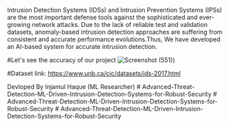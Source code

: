 Intrusion Detection Systems (IDSs) and Intrusion Prevention Systems (IPSs) are the most important defense tools against the sophisticated and ever-growing network attacks. Due to the lack of reliable test and validation datasets, anomaly-based intrusion detection approaches are suffering from consistent and accurate performance evolutions.Thus, We have developed an AI-based system for accurate intrusion detection.

#Let's see the accuracy of our project
![Screenshot (551)](https://github.com/asadsaves/Advanced-Threat-Detection-ML-Driven-Intrusion-Detection-Systems-for-Robust-Security))


#Dataset link: https://www.unb.ca/cic/datasets/ids-2017.html


Devloped By Injamul Haque
(ML Researcher)
#   A d v a n c e d - T h r e a t - D e t e c t i o n - M L - D r i v e n - I n t r u s i o n - D e t e c t i o n - S y s t e m s - f o r - R o b u s t - S e c u r i t y 
 
 #   A d v a n c e d - T h r e a t - D e t e c t i o n - M L - D r i v e n - I n t r u s i o n - D e t e c t i o n - S y s t e m s - f o r - R o b u s t - S e c u r i t y 
 
 #   A d v a n c e d - T h r e a t - D e t e c t i o n - M L - D r i v e n - I n t r u s i o n - D e t e c t i o n - S y s t e m s - f o r - R o b u s t - S e c u r i t y 
 
 

